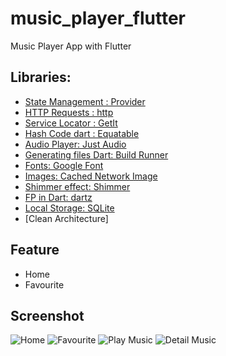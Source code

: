 # music_player_flutter

Music Player App with Flutter

## Libraries:

- [State Management : Provider](https://pub.dev/packages/provider)
- [HTTP Requests : http](https://pub.dev/packages/http)
- [Service Locator : GetIt](https://pub.dev/packages/get_it)
- [Hash Code dart : Equatable](https://pub.dev/packages/equatable)
- [Audio Player: Just Audio](https://pub.dev/packages/just_audio) 
- [Generating files Dart: Build Runner](https://pub.dev/packages/build_runner)
- [Fonts: Google Font](https://pub.dev/packages/google_fonts)
- [Images: Cached Network Image](https://pub.dev/packages/cached_network_image)
- [Shimmer effect: Shimmer](https://pub.dev/packages/shimmer)
- [FP in Dart: dartz](https://pub.dev/packages/dartz)
- [Local Storage: SQLite](https://pub.dev/packages/sqflite)
- [Clean Architecture]

## Feature
- Home
- Favourite

## Screenshot
![Home](https://github.com/edhi96/music_player_flutter/assets/10931337/6fce8706-8037-4ac3-91ed-b63ef3db51d1)
![Favourite](https://github.com/edhi96/music_player_flutter/assets/10931337/5642c5a5-e81f-4ba5-bd4c-2048a52522e0)
![Play Music](https://github.com/edhi96/music_player_flutter/assets/10931337/24180516-4604-41bd-a05e-bc2dfeafeee4)
![Detail Music](https://github.com/edhi96/music_player_flutter/assets/10931337/a6aad941-4f0d-489b-8ff7-649002ca0f2d)



